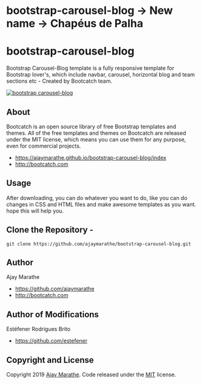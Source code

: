 # bootstrap-carousel-blog -> New name -> Chapéus de Palha

# bootstrap-carousel-blog
Bootstrap Carousel-Blog template is a fully responsive template for Bootstrap lover's,  which include navbar, carousel, horizontal blog and team sections etc - Created by Bootcatch team.

[![bootstrap carousel-blog](https://raw.githubusercontent.com/ajaymarathe/bootstrap-carousel-blog/master/img/carousel_blog.png)](https://ajaymarathe.github.io/bootstrap-carousel-blog/index)


## About

Bootcatch is an open source library of free Bootstrap templates and themes. All of the free templates and themes on Bootcatch are released under the MIT license, which means you can use them for any purpose, even for commercial projects.

* https://ajaymarathe.github.io/bootstrap-carousel-blog/index
* http://bootcatch.com

## Usage

After downloading, you can do whatever you want to do, like you can do changes in CSS and HTML files and make awesome templates as you want.
hope this will help you.

## Clone the Repository -

`git clone https://github.com/ajaymarathe/bootstrap-carousel-blog.git  `

## Author

Ajay Marathe

+ https://github.com/ajaymarathe
+ http://bootcatch.com

## Author of Modifications

Estéfener Rodrigues Brito

+ https://github.com/estefener

## Copyright and License

Copyright 2019 [Ajay Marathe](https://github.com/ajaymarathe). Code released under the [MIT](https://github.com/ajaymarathe/bootstrap-simple-blog/blob/master/LICENSE) license.

